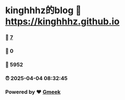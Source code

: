 # kinghhhz的blog :link: https://kinghhhz.github.io 
### :page_facing_up: [7](https://kinghhhz.github.io/tag.html) 
### :speech_balloon: 0 
### :hibiscus: 5952 
### :alarm_clock: 2025-04-04 08:32:45 
### Powered by :heart: [Gmeek](https://github.com/Meekdai/Gmeek)
